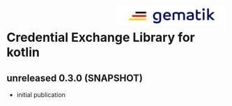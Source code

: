 <img align="right" width="250" height="47" src="Gematik_Logo_Flag_With_Background.png"/> <br/>

# Credential Exchange Library for kotlin

## unreleased 0.3.0 (SNAPSHOT) 

- initial publication 
